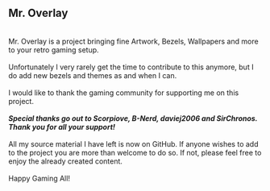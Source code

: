 <h2>Mr. Overlay</h2><BR>Mr. Overlay is a project bringing fine Artwork, Bezels, Wallpapers and more to your retro gaming setup. <br><BR>Unfortunately I very rarely get the time to contribute to this anymore, but I do add new bezels and themes as and when I can.<br><BR>I would like to thank the gaming community for supporting me on this project.<BR><BR><B><I>Special thanks go out to Scorpiove, B-Nerd, daviej2006 and SirChronos. Thank you for all your support!</i></b><BR><BR>All my source material I have left is now on GitHub. If anyone wishes to add to the project you are more than welcome to do so. If not, please feel free to enjoy the already created content.<br><RB><BR>Happy Gaming All!
